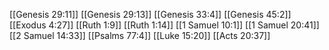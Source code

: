 [[Genesis 29:11]]
[[Genesis 29:13]]
[[Genesis 33:4]]
[[Genesis 45:2]]
[[Exodus 4:27]]
[[Ruth 1:9]]
[[Ruth 1:14]]
[[1 Samuel 10:1]]
[[1 Samuel 20:41]]
[[2 Samuel 14:33]]
[[Psalms 77:4]]
[[Luke 15:20]]
[[Acts 20:37]]
